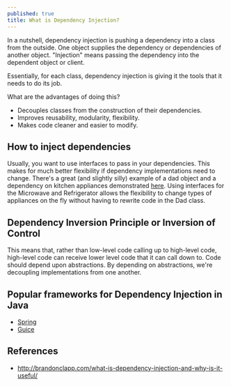 ```yaml
---
published: true
title: What is Dependency Injection?
---
```

In a nutshell, dependency injection is pushing a dependency into a class from the outside. One object supplies the dependency or dependencies of another object. "Injection" means passing the dependency into the dependent object or client.

Essentially, for each class, dependency injection is giving it the tools that it needs to do its job.

What are the advantages of doing this?
- Decouples classes from the construction of their dependencies.
- Improves reusability, modularity, flexibility.
- Makes code cleaner and easier to modify.

## How to inject dependencies

Usually, you want to use interfaces to pass in your dependencies. This makes for much better flexibility if dependency implementations need to change. There's a great (and slightly silly) example of a dad object and a dependency on kitchen appliances demonstrated [here](http://brandonclapp.com/what-is-dependency-injection-and-why-is-it-useful/). Using interfaces for the Microwave and Refrigerator allows the flexibility to change types of appliances on the fly without having to rewrite code in the Dad class.

## Dependency Inversion Principle or Inversion of Control

This means that, rather than low-level code calling up to high-level code, high-level code can receive lower level code that it can call down to. 
Code should depend upon abstractions. By depending on abstractions, we're decoupling implementations from one another.

## Popular frameworks for Dependency Injection in Java

- [Spring](http://www.vogella.com/tutorials/SpringDependencyInjection/article.html)
- [Guice](https://github.com/google/guice)


## References
- http://brandonclapp.com/what-is-dependency-injection-and-why-is-it-useful/
